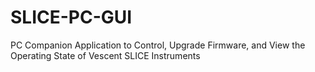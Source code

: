 # SLICE-PC-GUI
PC Companion Application to Control, Upgrade Firmware, and View the Operating State of Vescent SLICE Instruments
